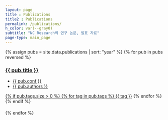 ```yaml
---
layout: page
title : Publications
title2 : Publications
permalink: /publications/
h_color: var(--gray0)
subtitle: "NC Research의 연구 논문, 발표 자료"
page-type: main_page
---
```


<script src="{{ site.baseurl | prepend: site.url }}/assets/js/publications.js"></script>

<div class="home">
    {% assign pubs = site.data.publications | sort: "year" %}
    {% for pub in pubs reversed %}
        <div class='publication_div {% if pub.tags.size > 0 %}{% for tag in pub.tags %}{{ tag }} {% endfor %}{% endif %}'>
            <a href='' class='show-message' data-id='{{ pub.id }}'>
                <h3 class='pub_title'>
                    {{ pub.title }}
                </h3>
                <ul>
                    <li class='publications_meta'>{{ pub.conf }}</li>
                    <li class='publications_meta'>{{ pub.authors }}</li>
                </ul>
                {% if pub.tags.size > 0 %}
                    {% for tag in pub.tags %}
                        <a class='publication_tag' href='' data-filter="{{ tag }}">{{ tag }}</a>
                    {% endfor %}
                {% endif %}
                <div>　</div>
            </a>
            <div class="modal-hide" id="pub_popup_{{ pub.id }}" style="display:none;">{{ pub.abstract }}</div>
        </div>
    {% endfor %}
</div>
